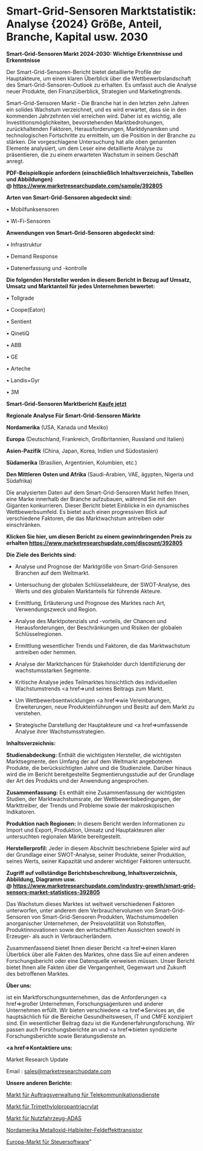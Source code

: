# Smart-Grid-Sensoren Marktstatistik: Analyse {2024} Größe, Anteil, Branche, Kapital usw. 2030

<strong>Smart-Grid-Sensoren Markt 2024-2030: Wichtige Erkenntnisse und Erkenntnisse</strong>

Der Smart-Grid-Sensoren-Bericht bietet detaillierte Profile der Hauptakteure, um einen klaren Überblick über die Wettbewerbslandschaft des Smart-Grid-Sensoren-Outlook zu erhalten. Es umfasst auch die Analyse neuer Produkte, den Finanzüberblick, Strategien und Marketingtrends.

Smart-Grid-Sensoren Markt - Die Branche hat in den letzten zehn Jahren ein solides Wachstum verzeichnet, und es wird erwartet, dass sie in den kommenden Jahrzehnten viel erreichen wird. Daher ist es wichtig, alle Investitionsmöglichkeiten, bevorstehenden Marktbedrohungen, zurückhaltenden Faktoren, Herausforderungen, Marktdynamiken und technologischen Fortschritte zu ermitteln, um die Position in der Branche zu stärken. Die vorgeschlagene Untersuchung hat alle oben genannten Elemente analysiert, um dem Leser eine detaillierte Analyse zu präsentieren, die zu einem erwarteten Wachstum in seinem Geschäft anregt.

<strong><b>PDF-Beispielkopie anfordern (einschließlich Inhaltsverzeichnis, Tabellen und Abbildungen) @ </b></strong><strong><a href=https://www.marketresearchupdate.com/sample/392805><strong>https://www.marketresearchupdate.com/sample/392805</u></a></strong></strong>

<strong>Arten von Smart-Grid-Sensoren abgedeckt sind:</strong>

• Mobilfunksensoren

• Wi-Fi-Sensoren

<strong>Anwendungen von Smart-Grid-Sensoren abgedeckt sind:</strong>

• Infrastruktur

• Demand Response

• Datenerfassung und -kontrolle

<strong>Die folgenden Hersteller werden in diesem Bericht in Bezug auf Umsatz, Umsatz und Marktanteil für jedes Unternehmen bewertet:</strong>

• Tollgrade

• Coope(Eaton)

• Sentient

• QinetiQ

• ABB

• GE

• Arteche

• Landis+Gyr

• 3M

<strong>Smart-Grid-Sensoren Marktbericht <a href=https://www.marketresearchupdate.com/buynow/392805>Kaufe jetzt</a></strong>

<strong>Regionale Analyse Für Smart-Grid-Sensoren Märkte</strong>

<strong>Nordamerika</strong> (USA, Kanada und Mexiko)

<strong>Europa</strong> (Deutschland, Frankreich, Großbritannien, Russland und Italien)

<strong>Asien-Pazifik</strong> (China, Japan, Korea, Indien und Südostasien)

<strong>Südamerika</strong> (Brasilien, Argentinien, Kolumbien, etc.)

<strong>Den Mittleren</strong> <strong>Osten und Afrika</strong> (Saudi-Arabien, VAE, ägypten, Nigeria und Südafrika)

Die analysierten Daten auf dem Smart-Grid-Sensoren Markt helfen Ihnen, eine Marke innerhalb der Branche aufzubauen, während Sie mit den Giganten konkurrieren. Dieser Bericht bietet Einblicke in ein dynamisches Wettbewerbsumfeld. Es bietet auch einen progressiven Blick auf verschiedene Faktoren, die das Marktwachstum antreiben oder einschränken.

<strong>Klicken Sie hier, um diesen Bericht zu einem gewinnbringenden Preis zu erhalten
</strong><strong><a href=https://www.marketresearchupdate.com/discount/392805>https://www.marketresearchupdate.com/discount/392805</b></u></strong></a>

<strong>Die Ziele des Berichts sind:</strong>

- Analyse und Prognose der Marktgröße von Smart-Grid-Sensoren Branchen auf dem Weltmarkt.

- Untersuchung der globalen Schlüsselakteure, der SWOT-Analyse, des Werts und des globalen Marktanteils für führende Akteure.

- Ermittlung, Erläuterung und Prognose des Marktes nach Art, Verwendungszweck und Region.

- Analyse des Marktpotenzials und -vorteils, der Chancen und Herausforderungen, der Beschränkungen und Risiken der globalen Schlüsselregionen.

- Ermittlung wesentlicher Trends und Faktoren, die das Marktwachstum antreiben oder hemmen.

- Analyse der Marktchancen für Stakeholder durch Identifizierung der wachstumsstarken Segmente.

- Kritische Analyse jedes Teilmarktes hinsichtlich des individuellen Wachstumstrends <a href=>und</a> seines Beitrags zum Markt.

- Um Wettbewerbsentwicklungen <a href=>wie</a> Vereinbarungen, Erweiterungen, neue Produkteinführungen und Besitz auf dem Markt zu verstehen.

- Strategische Darstellung der Hauptakteure und <a href=>umfas</a>sende Analyse ihrer Wachstumsstrategien.

<strong>Inhaltsverzeichnis:</strong>

<strong>Studienabdeckung:</strong> Enthält die wichtigsten Hersteller, die wichtigsten Marktsegmente, den Umfang der auf dem Weltmarkt angebotenen Produkte, die berücksichtigten Jahre und die Studienziele. Darüber hinaus wird die im Bericht bereitgestellte Segmentierungsstudie auf der Grundlage der Art des Produkts und der Anwendung angesprochen.

<strong>Zusammenfassung:</strong> Es enthält eine Zusammenfassung der wichtigsten Studien, der Marktwachstumsrate, der Wettbewerbsbedingungen, der Markttreiber, der Trends und Probleme sowie der makroskopischen Indikatoren.

<strong>Produktion nach Regionen:</strong> In diesem Bericht werden Informationen zu Import und Export, Produktion, Umsatz und Hauptakteuren aller untersuchten regionalen Märkte bereitgestellt.

<strong>Herstellerprofil:</strong> Jeder in diesem Abschnitt beschriebene Spieler wird auf der Grundlage einer SWOT-Analyse, seiner Produkte, seiner Produktion, seines Werts, seiner Kapazität und anderer wichtiger Faktoren untersucht.

<strong><b>Zugriff auf vollständige Berichtsbeschreibung, Inhaltsverzeichnis, Abbildung, Diagramm usw. @ </b></strong><strong><a href=https://www.marketresearchupdate.com/industry-growth/smart-grid-sensors-market-statistices-392805>https://www.marketresearchupdate.com/industry-growth/smart-grid-sensors-market-statistices-392805</a></strong>

Das Wachstum dieses Marktes ist weltweit verschiedenen Faktoren unterworfen, unter anderem dem Verbrauchervolumen von Smart-Grid-Sensoren von Smart-Grid-Sensoren Produkten, Wachstumsmodellen anorganischer Unternehmen, der Preisvolatilität von Rohstoffen, Produktinnovationen sowie den wirtschaftlichen Aussichten sowohl in Erzeuger- als auch in Verbraucherländern.

Zusammenfassend bietet Ihnen dieser Bericht <a href=>einen</a> klaren Überblick über alle Fakten des Marktes, ohne dass Sie auf einen anderen Forschungsbericht oder eine Datenquelle verweisen müssen. Unser Bericht bietet Ihnen alle Fakten über die Vergangenheit, Gegenwart und Zukunft des betroffenen Marktes.

<strong>Über uns:</strong>

 ist ein Marktforschungsunternehmen, das die Anforderungen <a href=>großer</a> Unternehmen, Forschungsagenturen und anderer Unternehmen erfüllt. Wir bieten verschiedene <a href=>Services</a> an, die hauptsächlich für die Bereiche Gesundheitswesen, IT und CMFE konzipiert sind. Ein wesentlicher Beitrag dazu ist die Kundenerfahrungsforschung. Wir passen auch Forschungsberichte an und <a href=>bieten</a> syndizierte Forschungsberichte sowie Beratungsdienste an.

<strong><a href=>Kontaktiere uns:</a></strong>

Market Research Update

Email : sales@marketresearchupdate.com

<strong>Unsere anderen Berichte:</strong>

<a href=https://www.linkedin.com/pulse/telecom-service-order-management-market-size>Markt für Auftragsverwaltung für Telekommunikationsdienste</a>

<a href=https://www.linkedin.com/pulse/trimethylolpropane-triacrylate-market-2023-remarking>Markt für Trimethylolpropantriacrylat</a>

<a href=https://www.linkedin.com/pulse/commercial-vehicle-adas-market-outlooks-2023>Markt für Nutzfahrzeug-ADAS</a>

<a href=https://www.linkedin.com/pulse/north-america-metal-oxide-semiconductor-field-effect-transistor>Nordamerika Metalloxid-Halbleiter-Feldeffekttransistor</a>

<a href=https://www.linkedin.com/pulse/europe-tax-software-market-size-share-trend-bnzyf/>Europa-Markt für Steuersoftware</a>"
